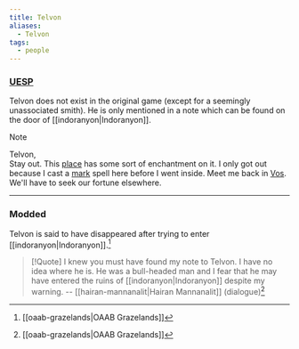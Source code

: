 ```yaml
---
title: Telvon
aliases:
  - Telvon
tags:
  - people
---
```

### [UESP](https://en.uesp.net/wiki/Morrowind:Note_to_Telvon)
Telvon does not exist in the original game (except for a seemingly unassociated smith). He is only mentioned in a note which can be found on the door of [[indoranyon|Indoranyon]].

> [!Note]
> Telvon,  
> Stay out. This [place](https://en.uesp.net/wiki/Morrowind:Indoranyon "Morrowind:Indoranyon") has some sort of enchantment on it. I only got out because I cast a [mark](https://en.uesp.net/wiki/Morrowind:Mark "Morrowind:Mark") spell here before I went inside. Meet me back in [Vos](https://en.uesp.net/wiki/Morrowind:Vos "Morrowind:Vos"). We'll have to seek our fortune elsewhere.

***
### Modded
Telvon is said to have disappeared after trying to enter [[indoranyon|Indoranyon]].[^1]

>[!Quote]
>  I knew you must have found my note to Telvon. I have no idea where he is. He was a bull-headed man and I fear that he may have entered the ruins of [[indoranyon|Indoranyon]] despite my warning.
>  -- [[hairan-mannanalit|Hairan Mannanalit]] (dialogue)[^1]

[^1]: [[oaab-grazelands|OAAB Grazelands]]